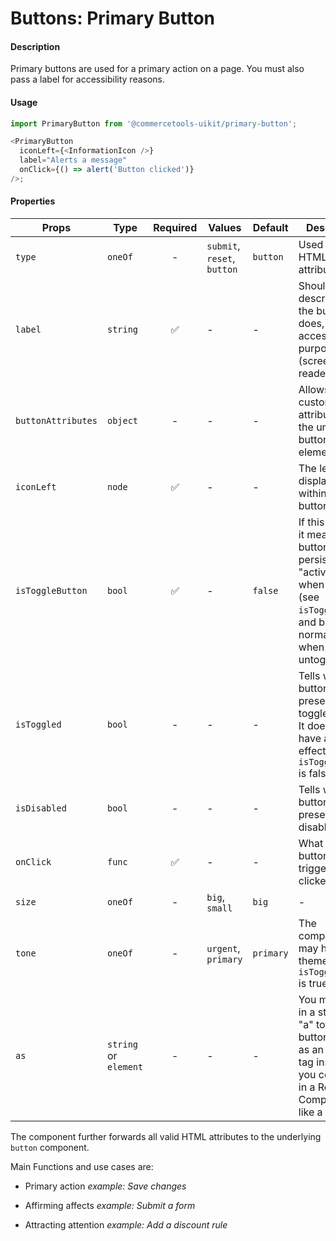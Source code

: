 # Buttons: Primary Button

#### Description

Primary buttons are used for a primary action on a page. You must also pass a
label for accessibility reasons.

#### Usage

```js
import PrimaryButton from '@commercetools-uikit/primary-button';

<PrimaryButton
  iconLeft={<InformationIcon />}
  label="Alerts a message"
  onClick={() => alert('Button clicked')}
/>;
```

#### Properties

| Props              | Type                  | Required | Values                      | Default   | Description                                                                                                                                      |
| ------------------ | --------------------- | :------: | --------------------------- | --------- | ------------------------------------------------------------------------------------------------------------------------------------------------ |
| `type`             | `oneOf`               |    -     | `submit`, `reset`, `button` | `button`  | Used as the HTML `type` attribute.                                                                                                               |
| `label`            | `string`              |    ✅    | -                           | -         | Should describe what the button does, for accessibility purposes (screen-reader users)                                                           |
| `buttonAttributes` | `object`              |    -     | -                           | -         | Allows setting custom attributes on the underlying button html element                                                                           |
| `iconLeft`         | `node`                |    ✅    | -                           | -         | The left icon displayed within the button                                                                                                        |
| `isToggleButton`   | `bool`                |    ✅    | -                           | `false`   | If this is active, it means the button will persist in an "active" state when toggled (see `isToggled`), and back to normal state when untoggled |
| `isToggled`        | `bool`                |    -     | -                           | -         | Tells when the button should present a toggled state. It does not have any effect when `isToggleButton` is false                                 |
| `isDisabled`       | `bool`                |    -     | -                           | -         | Tells when the button should present a disabled state                                                                                            |
| `onClick`          | `func`                |    ✅    | -                           | -         | What the button will trigger when clicked                                                                                                        |
| `size`             | `oneOf`               |    -     | `big`, `small`              | `big`     | -                                                                                                                                                |
| `tone`             | `oneOf`               |    -     | `urgent`, `primary`         | `primary` | The component may have a theme only if `isToggleButton` is true                                                                                  |
| `as`               | `string` or `element` |    -     | -                           | -         | You may pass in a string like "a" to have the button render as an anchor tag instead. Or you could pass in a React Component, like a `Link`.     |

The component further forwards all valid HTML attributes to the underlying `button` component.

Main Functions and use cases are:

- Primary action _example: Save changes_

- Affirming affects _example: Submit a form_

- Attracting attention _example: Add a discount rule_

